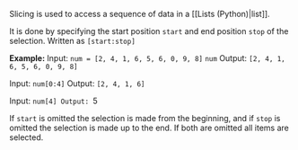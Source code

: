 Slicing is used to access a sequence of data in a [[Lists (Python)|list]].

It is done by specifying the start position `start` and end position `stop` of the selection. Written as `[start:stop]`

**Example:**
Input: 
``num = [2, 4, 1, 6, 5, 6, 0, 9, 8]``
``num``
Output:
``[2, 4, 1, 6, 5, 6, 0, 9, 8]``

Input:
``num[0:4]``
Output:
``[2, 4, 1, 6]``

Input:
``num[4]
Output:
``5

If ``start`` is omitted the selection is made from the beginning, and if ``stop`` is omitted the selection is made up to the end. If both are omitted all items are selected.